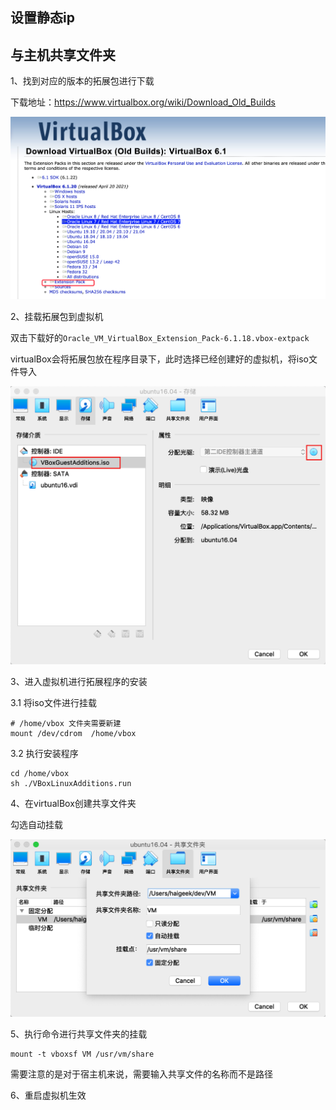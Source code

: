 ## 设置静态ip

## 与主机共享文件夹

1、找到对应的版本的拓展包进行下载

 下载地址：https://www.virtualbox.org/wiki/Download_Old_Builds



![image-20210506111859418](images/image-20210506111859418.png)

2、挂载拓展包到虚拟机

双击下载好的`Oracle_VM_VirtualBox_Extension_Pack-6.1.18.vbox-extpack`

virtualBox会将拓展包放在程序目录下，此时选择已经创建好的虚拟机，将iso文件导入

![image-20210506132739690](images/image-20210506132739690.png)

3、进入虚拟机进行拓展程序的安装

3.1 将iso文件进行挂载

```
# /home/vbox 文件夹需要新建
mount /dev/cdrom  /home/vbox
```

3.2 执行安装程序

```
cd /home/vbox
sh ./VBoxLinuxAdditions.run
```

4、在virtualBox创建共享文件夹

勾选自动挂载

![image-20210506133249439](images/image-20210506133249439.png)

5、执行命令进行共享文件夹的挂载

```
mount -t vboxsf VM /usr/vm/share
```

需要注意的是对于宿主机来说，需要输入共享文件的名称而不是路径

6、重启虚拟机生效